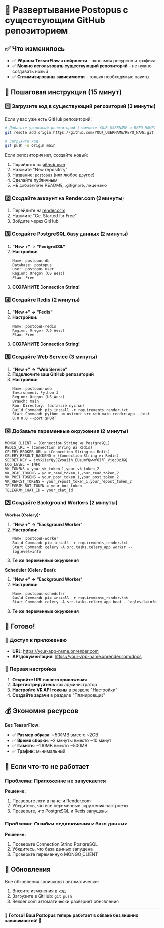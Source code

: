 # 🚀 Развертывание Postopus с существующим GitHub репозиторием

## ✅ Что изменилось

- ✅ **Убраны TensorFlow и нейросети** - экономия ресурсов и трафика
- ✅ **Можно использовать существующий репозиторий** - не нужно создавать новый
- ✅ **Оптимизированы зависимости** - только необходимые пакеты

## 🎯 Пошаговая инструкция (15 минут)

### 1️⃣ Загрузите код в существующий репозиторий (3 минуты)

Если у вас уже есть GitHub репозиторий:

```bash
# Добавьте удаленный репозиторий (замените YOUR_USERNAME и REPO_NAME)
git remote add origin https://github.com/YOUR_USERNAME/REPO_NAME.git

# Загрузите код
git push -u origin main
```

Если репозитория нет, создайте новый:
1. Перейдите на [github.com](https://github.com)
2. Нажмите "New repository"
3. Название: `postopus` (или любое другое)
4. Сделайте публичным
5. НЕ добавляйте README, .gitignore, лицензию

### 2️⃣ Создайте аккаунт на Render.com (2 минуты)

1. Перейдите на [render.com](https://render.com)
2. Нажмите "Get Started for Free"
3. Войдите через GitHub

### 3️⃣ Создайте PostgreSQL базу данных (2 минуты)

1. **"New +" → "PostgreSQL"**
2. **Настройки:**
   ```
   Name: postopus-db
   Database: postopus
   User: postopus_user
   Region: Oregon (US West)
   Plan: Free
   ```
3. **СОХРАНИТЕ Connection String!**

### 4️⃣ Создайте Redis (2 минуты)

1. **"New +" → "Redis"**
2. **Настройки:**
   ```
   Name: postopus-redis
   Region: Oregon (US West)
   Plan: Free
   ```
3. **СОХРАНИТЕ Connection String!**

### 5️⃣ Создайте Web Service (3 минуты)

1. **"New +" → "Web Service"**
2. **Подключите ваш GitHub репозиторий**
3. **Настройки:**
   ```
   Name: postopus-web
   Environment: Python 3
   Region: Oregon (US West)
   Branch: main
   Root Directory: (оставьте пустым)
   Build Command: pip install -r requirements_render.txt
   Start Command: python -m uvicorn src.web.main_render:app --host 0.0.0.0 --port $PORT
   ```

### 6️⃣ Добавьте переменные окружения (2 минуты)

```
MONGO_CLIENT = (Connection String из PostgreSQL)
REDIS_URL = (Connection String из Redis)
CELERY_BROKER_URL = (Connection String из Redis)
CELERY_RESULT_BACKEND = (Connection String из Redis)
SECRET_KEY = jxV5i1eYQyJZwoaiih_EUeumfQwwf6I7F_Vjqc8zJGQ
LOG_LEVEL = INFO
VK_TOKENS = your_vk_token_1,your_vk_token_2
VK_READ_TOKENS = your_read_token_1,your_read_token_2
VK_POST_TOKENS = your_post_token_1,your_post_token_2
VK_REPOST_TOKENS = your_repost_token_1,your_repost_token_2
TELEGRAM_BOT_TOKEN = your_bot_token
TELEGRAM_CHAT_ID = your_chat_id
```

### 7️⃣ Создайте Background Workers (2 минуты)

**Worker (Celery):**
1. **"New +" → "Background Worker"**
2. **Настройки:**
   ```
   Name: postopus-worker
   Build Command: pip install -r requirements_render.txt
   Start Command: celery -A src.tasks.celery_app worker --loglevel=info
   ```
3. **Те же переменные окружения**

**Scheduler (Celery Beat):**
1. **"New +" → "Background Worker"**
2. **Настройки:**
   ```
   Name: postopus-scheduler
   Build Command: pip install -r requirements_render.txt
   Start Command: celery -A src.tasks.celery_app beat --loglevel=info
   ```
3. **Те же переменные окружения**

## 🎉 Готово!

### 📱 Доступ к приложению

- **URL**: https://your-app-name.onrender.com
- **API документация**: https://your-app-name.onrender.com/docs

### 🔧 Первая настройка

1. **Откройте URL вашего приложения**
2. **Зарегистрируйтесь** как администратор
3. **Настройте VK API токены** в разделе "Настройки"
4. **Создайте задачи** в разделе "Планировщик"

## 💰 Экономия ресурсов

**Без TensorFlow:**
- ✅ **Размер образа**: ~500MB вместо ~2GB
- ✅ **Время сборки**: ~2 минуты вместо ~10 минут
- ✅ **Память**: ~100MB вместо ~500MB
- ✅ **Трафик**: минимальный

## 🚨 Если что-то не работает

### Проблема: Приложение не запускается
**Решение:**
1. Проверьте логи в панели Render.com
2. Убедитесь, что все переменные окружения настроены
3. Проверьте, что PostgreSQL и Redis запущены

### Проблема: Ошибки подключения к базе данных
**Решение:**
1. Проверьте Connection String PostgreSQL
2. Убедитесь, что база данных запущена
3. Проверьте переменную MONGO_CLIENT

## 🚀 Обновления

Все обновления происходят автоматически:
1. Внесите изменения в код
2. Загрузите в GitHub: `git push`
3. Render.com автоматически развернет обновления

---

**🎉 Готово! Ваш Postopus теперь работает в облаке без лишних зависимостей! 🚀**
